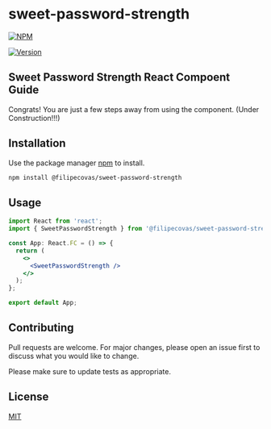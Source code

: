 # sweet-password-strength
[![NPM](https://nodei.co/npm/@filipecovas/sweet-password-strength.png?compact=true)](https://nodei.co/npm/@filipecovas/sweet-password-strength/)

[![Version](https://img.shields.io/npm/v/@filipecovas/sweet-password-strength.svg)](https://www.npmjs.com/package/@filipecovas/sweet-password-strength)

## Sweet Password Strength React Compoent Guide

Congrats! You are just a few steps away from using the component.
(Under Construction!!!)

## Installation

Use the package manager [npm](https://www.npmjs.com/) to install.

```bash
npm install @filipecovas/sweet-password-strength
```

## Usage

```jsx
import React from 'react';
import { SweetPasswordStrength } from '@filipecovas/sweet-password-strength';

const App: React.FC = () => {
  return (
    <>
      <SweetPasswordStrength />
    </>
  );
};

export default App;
```

## Contributing

Pull requests are welcome. For major changes, please open an issue first to discuss what you would like to change.

Please make sure to update tests as appropriate.

## License

[MIT](https://choosealicense.com/licenses/mit/)
